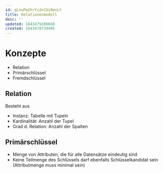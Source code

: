 ```yaml
---
id: gLnuPm2hrYidnCUi8mnLt
title: Relationenmodell
desc: ''
updated: 1643479286668
created: 1643478739405
---
```


# Konzepte
- Relation
- Primärschlüssel
- Fremdschlüssel

## Relation
Besteht aus
- Instanz: Tabelle mit Tupeln
- Kardinalität: Anzahl der Tupel
- Grad d. Relation: Anzahl der Spalten

## Primärschlüssel
- Menge von Attributen, die für alle Datensätze eindeutig sind
- Keine Teilmenge des Schlüssels darf ebenfalls Schlüsselkandidat sein (Attributmenge muss
minimal sein)